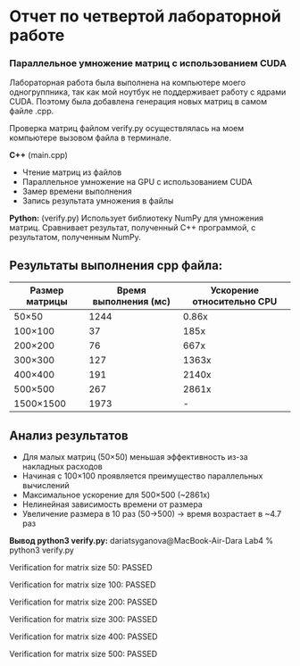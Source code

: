 # Отчет по четвертой лабораторной работе 
### Параллельное умножение матриц с использованием CUDA
Лабораторная работа была выполнена на компьютере моего одногруппника, так как мой ноутбук не поддерживает работу с ядрами CUDA.
Поэтому была добавлена генерация новых матриц в самом файле .срр.

Проверка матриц файлом verify.py осуществлялась на моем компьютере вызовом файла в терминале.

**C++** (main.cpp)
- Чтение матриц из файлов
- Параллельное умножение на GPU с использованием CUDA
- Замер времени выполнения
- Запись результата умножения в файлы

**Python:** (verify.py)
Использует библиотеку NumPy для умножения матриц.
Сравнивает результат, полученный C++ программой, с результатом, полученным NumPy.

## Результаты выполнения cpp файла:

| Размер матрицы | Время выполнения (мс) | Ускорение относительно CPU |
|----------------|-----------------------|----------------------------|
| 50×50          | 1244                  | 0.86x                      |
| 100×100        | 37                    | 185x                       |
| 200×200        | 76                    | 667x                       |
| 300×300        | 127                   | 1363x                      |
| 400×400        | 191                   | 2140x                      |
| 500×500        | 267                   | 2861x                      |
| 1500×1500      | 1973                  | -                          |


## Анализ результатов
- Для малых матриц (50×50) меньшая эффективность из-за накладных расходов
- Начиная с 100×100 проявляется преимущество параллельных вычислений
- Максимальное ускорение для 500×500 (~2861x)
- Нелинейная зависимость времени от размера
- Увеличение размера в 10 раз (50→500) → время возрастает в ~4.7 раз

**Вывод python3 verify.py:**
dariatsyganova@MacBook-Air-Dara Lab4 %  python3 verify.py

Verification for matrix size 50: PASSED

Verification for matrix size 100: PASSED

Verification for matrix size 200: PASSED

Verification for matrix size 300: PASSED

Verification for matrix size 400: PASSED

Verification for matrix size 500: PASSED